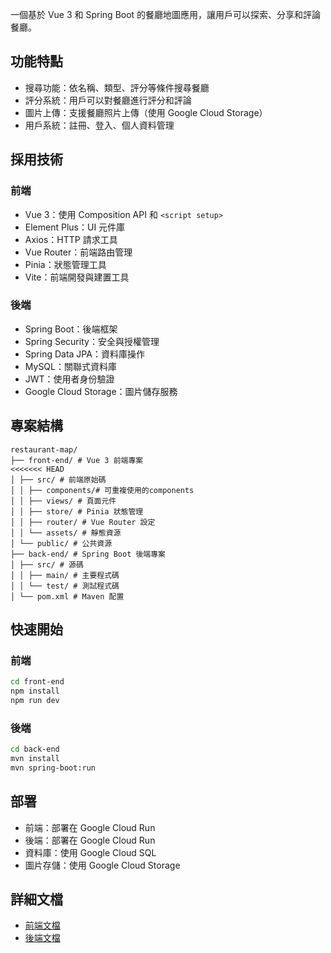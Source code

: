 
一個基於 Vue 3 和 Spring Boot 的餐廳地圖應用，讓用戶可以探索、分享和評論餐廳。

## 功能特點
-  搜尋功能：依名稱、類型、評分等條件搜尋餐廳
-  評分系統：用戶可以對餐廳進行評分和評論
-  圖片上傳：支援餐廳照片上傳（使用 Google Cloud Storage）
-  用戶系統：註冊、登入、個人資料管理

## 採用技術

### 前端
- Vue 3：使用 Composition API 和 `<script setup>`
- Element Plus：UI 元件庫
- Axios：HTTP  請求工具
- Vue Router：前端路由管理
- Pinia：狀態管理工具
- Vite：前端開發與建置工具

### 後端
- Spring Boot：後端框架
- Spring Security：安全與授權管理
- Spring Data JPA：資料庫操作
- MySQL：關聯式資料庫
- JWT：使用者身份驗證
- Google Cloud Storage：圖片儲存服務

## 專案結構

```plaintext
restaurant-map/
├── front-end/ # Vue 3 前端專案
<<<<<<< HEAD
│ ├── src/ # 前端原始碼
│ │ ├── components/# 可重複使用的components
│ │ ├── views/ # 頁面元件
│ │ ├── store/ # Pinia 狀態管理
│ │ ├── router/ # Vue Router 設定
│ │ └── assets/ # 靜態資源
│ └── public/ # 公共資源
├── back-end/ # Spring Boot 後端專案
│ ├── src/ # 源碼
│ │ ├── main/ # 主要程式碼
│ │ └── test/ # 測試程式碼
│ └── pom.xml # Maven 配置
```


## 快速開始

### 前端
```bash
cd front-end
npm install
npm run dev
```

### 後端
```bash
cd back-end
mvn install
mvn spring-boot:run
```

## 部署
- 前端：部署在 Google Cloud Run
- 後端：部署在 Google Cloud Run
- 資料庫：使用 Google Cloud SQL
- 圖片存儲：使用 Google Cloud Storage

## 詳細文檔
- [前端文檔](./front-end/README.md)
- [後端文檔](./back-end/README.md)





